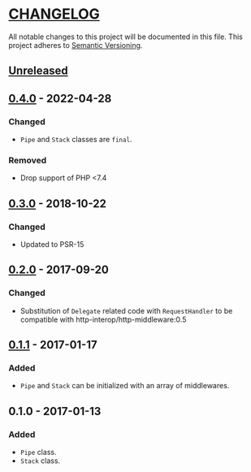 # [CHANGELOG](http://keepachangelog.com/)
All notable changes to this project will be documented in this file.
This project adheres to [Semantic Versioning](http://semver.org/).

## [Unreleased]

## [0.4.0] - 2022-04-28

### Changed
- `Pipe` and `Stack` classes are `final`.

### Removed
- Drop support of PHP <7.4

## [0.3.0] - 2018-10-22

### Changed
- Updated to PSR-15

## [0.2.0] - 2017-09-20

### Changed
- Substitution of `Delegate` related code with `RequestHandler` to be compatible with
  http-interop/http-middleware:0.5

## [0.1.1] - 2017-01-17

### Added
- `Pipe` and `Stack` can be initialized with an array of middlewares.

## 0.1.0 - 2017-01-13

### Added
- `Pipe` class.
- `Stack` class.

[Unreleased]: https://github.com/ajgarlag/psr15-dispatcher/compare/0.4.0...master
[0.4.0]: https://github.com/ajgarlag/psr15-dispatcher/compare/0.3.0...0.4.0
[0.3.0]: https://github.com/ajgarlag/psr15-dispatcher/compare/0.2.0...0.3.0
[0.2.0]: https://github.com/ajgarlag/psr15-dispatcher/compare/0.1.1...0.2.0
[0.1.1]: https://github.com/ajgarlag/psr15-dispatcher/compare/0.1.0...0.1.1
